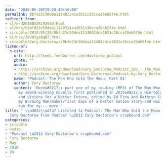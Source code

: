 ```yaml
---
date: "2018-05-26T19:29:40+10:00"
permalink: 8bfd23c50dea11340324ca3831c38cce28eb5f4e.html
redirect_from:
- sl/n/d20180526192940.html
- sl/n/s/h8bfd23c50dea11340324ca3831c38cce28eb5f4e.html
- scrobble/2018/05/26/8bfd23c50dea11340324ca3831c38cce28eb5f4e.html
- sl/n/s/ZNVdYyzBqQ7.html
- scrobble/Cory-Doctorow//8bfd23c50dea11340324ca3831c38cce28eb5f4e.html
listen-of:
  h-cite:
    url: http://feeds.feedburner.com/doctorow_podcast
    photo: ""
    audio:
    - https://archive.org/download/Cory_Doctorow_Podcast_283_-_The_Man_Who_Sold_the_Moon_01/Cory_Doctorow_Podcast_283_-_The_Man_Who_Sold_the_Moon_01.mp3
    - http://archive.org/download/Cory_Doctorows-Podcast-by-Cory_Doctorow/Cory_Doctorow_Podcast_283_-_The_Man_Who_Sold_the_Moon_01.mp3
    name: 'Podcast: The Man Who Sold the Moon, Part 01'
    author: Cory Doctorow
    content: 'Here&#8217;s part one of my reading (MP3) of The Man Who Sold the Moon,
      my award-winning novella first published in 2015&#8217;s Hieroglyph: Stories
      and Visions for a Better Future, edited by Ed Finn and Kathryn Cramer. It&#8217;s
      my Burning Man/maker/first days of a better nation story and was a kind of practice
      run for my--- more '
title: " \\ud83c\\udfa7 Listened to Podcast: The Man Who Sold the Moon, Part 01 by
  Cory Doctorow From Podcast \u2013 Cory Doctorow's craphound.com"
categories:
- scrobble
- audio
- "Podcast \u2013 Cory Doctorow's craphound.com"
- Cory Doctorow
- May
- 2018
- 26
---
```

